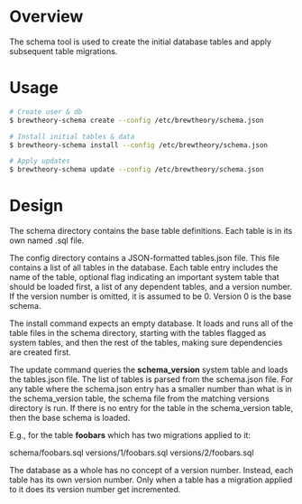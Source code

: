 # Overview

The schema tool is used to create the initial database tables and apply subsequent table migrations.


# Usage

```sh
# Create user & db
$ brewtheory-schema create --config /etc/brewtheory/schema.json
```

```sh
# Install initial tables & data
$ brewtheory-schema install --config /etc/brewtheory/schema.json
```

```sh
# Apply updates
$ brewtheory-schema update --config /etc/brewtheory/schema.json
```

# Design

The schema directory contains the base table definitions.  Each table is in its own named .sql file.

The config directory contains a JSON-formatted tables.json file.  This file contains a list of all tables in the database. Each table entry includes the name of the table, optional flag indicating an important system table that should be loaded first, a list of any dependent tables, and a version number.  If the version number is omitted, it is assumed to be 0.  Version 0 is the base schema.

The install command expects an empty database. It loads and runs all of the table files in the schema directory, starting with the tables flagged as system tables, and then the rest of the tables, making sure dependencies are created first.

The update command queries the **schema_version** system table and loads the tables.json file. The list of tables is parsed from the schema.json file. For any table where the schema.json entry has a smaller number than what is in the schema_version table, the schema file from the matching versions directory is run.  If there is no entry for the table in the schema_version table, then the base schema is loaded.

E.g., for the table **foobars** which has two migrations applied to it:

schema/foobars.sql
versions/1/foobars.sql
versions/2/foobars.sql

The database as a whole has no concept of a version number.  Instead, each table has its own version number.  Only when a table has a migration applied to it does its version number get incremented.
